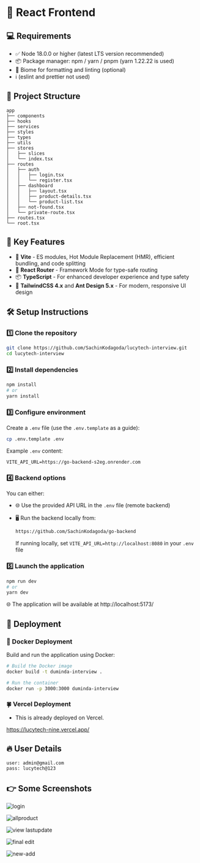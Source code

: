 # 🚀 React Frontend

## 💻 Requirements

- ✅ Node 18.0.0 or higher (latest LTS version recommended)
- 📦 Package manager: npm / yarn / pnpm (yarn 1.22.22 is used)
- 🧹 Biome for formatting and linting (optional)
- ℹ️ (eslint and prettier not used)

## 📁 Project Structure

```
app
├── components
├── hooks
├── services
├── styles
├── types
├── utils
├── stores
│   ├── slices
│   └── index.tsx
├── routes
│   ├── auth
│   │   ├── login.tsx
│   │   └── register.tsx
│   ├── dashboard
│   │   ├── layout.tsx
│   │   ├── product-details.tsx
│   │   └── product-list.tsx
│   ├── not-found.tsx
│   └── private-route.tsx
├── routes.tsx
└── root.tsx
```

## 🔑 Key Features

- 🚀 **Vite** - ES modules, Hot Module Replacement (HMR), efficient bundling, and code splitting
- 🧭 **React Router** - Framework Mode for type-safe routing
- 📦 **TypeScript** - For enhanced developer experience and type safety
- 🎨 **TailwindCSS 4.x** and **Ant Design 5.x** - For modern, responsive UI design

## 🛠️ Setup Instructions

### 1️⃣ Clone the repository

```bash
git clone https://github.com/SachinKodagoda/lucytech-interview.git
cd lucytech-interview
```

### 2️⃣ Install dependencies

```bash
npm install
# or
yarn install
```

### 3️⃣ Configure environment

Create a `.env` file (use the `.env.template` as a guide):

```bash
cp .env.template .env
```

Example `.env` content:

```
VITE_API_URL=https://go-backend-s2eg.onrender.com
```

### 4️⃣ Backend options

You can either:

- 🌐 Use the provided API URL in the `.env` file (remote backend)
- 🖥️ Run the backend locally from:

  ```bash
  https://github.com/SachinKodagoda/go-backend
  ```

  If running locally, set `VITE_API_URL=http://localhost:8080` in your `.env` file

### 5️⃣ Launch the application

```bash
npm run dev
# or
yarn dev
```

🌐 The application will be available at http://localhost:5173/

## 🚢 Deployment

### 🐳 Docker Deployment

Build and run the application using Docker:

```bash
# Build the Docker image
docker build -t duminda-interview .

# Run the container
docker run -p 3000:3000 duminda-interview
```

### 🍀 Vercel Deployment

- This is already deployed on Vercel.

https://lucytech-nine.vercel.app/

## 🔥 User Details

```bash
user: admin@gmail.com
pass: lucytech@123
```

## 👉 Some Screenshots

![login](https://github.com/user-attachments/assets/c2710f10-d8e8-42a6-8988-d2a534940370)

![allproduct](https://github.com/user-attachments/assets/a1feeb5b-e48b-48c9-972d-5719a0810c9b)

![view lastupdate](https://github.com/user-attachments/assets/5bf3e468-37af-4355-8267-7f731e08e22e)

![final edit](https://github.com/user-attachments/assets/7528d92c-2653-4dad-b6b1-652d42fcaf83)

![new-add](https://github.com/user-attachments/assets/d6d9d44c-17f8-468f-9f12-3738dd2b77b2)
